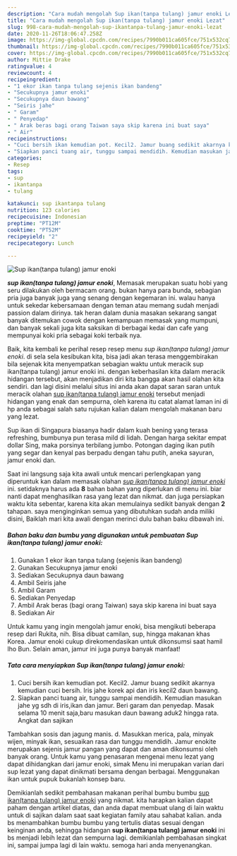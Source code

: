 ```yaml
---
description: "Cara mudah mengolah Sup ikan(tanpa tulang) jamur enoki Lezat"
title: "Cara mudah mengolah Sup ikan(tanpa tulang) jamur enoki Lezat"
slug: 998-cara-mudah-mengolah-sup-ikantanpa-tulang-jamur-enoki-lezat
date: 2020-11-26T18:06:47.258Z
image: https://img-global.cpcdn.com/recipes/7990b011ca605fce/751x532cq70/sup-ikantanpa-tulang-jamur-enoki-foto-resep-utama.jpg
thumbnail: https://img-global.cpcdn.com/recipes/7990b011ca605fce/751x532cq70/sup-ikantanpa-tulang-jamur-enoki-foto-resep-utama.jpg
cover: https://img-global.cpcdn.com/recipes/7990b011ca605fce/751x532cq70/sup-ikantanpa-tulang-jamur-enoki-foto-resep-utama.jpg
author: Mittie Drake
ratingvalue: 4
reviewcount: 4
recipeingredient:
- "1 ekor ikan tanpa tulang sejenis ikan bandeng"
- "Secukupnya jamur enoki"
- "Secukupnya daun bawang"
- "Seiris jahe"
- " Garam"
- " Penyedap"
- " Arak beras bagi orang Taiwan saya skip karena ini buat saya"
- " Air"
recipeinstructions:
- "Cuci bersih ikan kemudian pot. Kecil2. Jamur buang sedikit akarnya kemudian cuci bersih. Iris jahe korek api dan iris kecil2 daun bawang."
- "Siapkan panci tuang air, tunggu sampai mendidih. Kemudian masukan jahe yg sdh di iris,ikan dan jamur. Beri garam dan penyedap. Masak selama 10 menit saja,baru masukan daun bawang aduk2 hingga rata. Angkat dan sajikan"
categories:
- Resep
tags:
- sup
- ikantanpa
- tulang

katakunci: sup ikantanpa tulang 
nutrition: 123 calories
recipecuisine: Indonesian
preptime: "PT12M"
cooktime: "PT52M"
recipeyield: "2"
recipecategory: Lunch

---
```



![Sup ikan(tanpa tulang) jamur enoki](https://img-global.cpcdn.com/recipes/7990b011ca605fce/751x532cq70/sup-ikantanpa-tulang-jamur-enoki-foto-resep-utama.jpg)

<b><i>sup ikan(tanpa tulang) jamur enoki</i></b>, Memasak merupakan suatu hobi yang seru dilakukan oleh bermacam orang. bukan hanya para bunda, sebagian pria juga banyak juga yang senang dengan kegemaran ini. walau hanya untuk sekedar kebersamaan dengan teman atau memang sudah menjadi passion dalam dirinya. tak heran dalam dunia masakan sekarang sangat banyak ditemukan cowok dengan kemampuan memasak yang mumpuni, dan banyak sekali juga kita saksikan di berbagai kedai dan cafe yang mempunyai koki pria sebagai koki terbaik nya.

Baik, kita kembali ke perihal resep resep menu <i>sup ikan(tanpa tulang) jamur enoki</i>. di sela sela kesibukan kita, bisa jadi akan terasa menggembirakan bila sejenak kita menyempatkan sebagian waktu untuk meracik sup ikan(tanpa tulang) jamur enoki ini. dengan keberhasilan kita dalam meracik hidangan tersebut, akan menjadikan diri kita bangga akan hasil olahan kita sendiri. dan lagi disini melalui situs ini anda akan dapat saran saran untuk meracik olahan <u>sup ikan(tanpa tulang) jamur enoki</u> tersebut menjadi hidangan yang enak dan sempurna, oleh karena itu catat alamat laman ini di hp anda sebagai salah satu rujukan kalian dalam mengolah makanan baru yang lezat.

Sup ikan di Singapura biasanya hadir dalam kuah bening yang terasa refreshing, bumbunya pun terasa mild di lidah. Dengan harga sekitar empat dollar Sing, maka porsinya terbilang jumbo. Potongan daging ikan putih yang segar dan kenyal pas berpadu dengan tahu putih, aneka sayuran, jamur enoki dan.


Saat ini langsung saja kita awali untuk mencari perlengkapan yang diperuntuk kan dalam memasak olahan <u><i>sup ikan(tanpa tulang) jamur enoki</i></u> ini. setidaknya harus ada <b>8</b> bahan bahan yang diperlukan di menu ini. biar nanti dapat menghasilkan rasa yang lezat dan nikmat. dan juga persiapkan waktu kita sebentar, karena kita akan memulainya sedikit banyak dengan <b>2</b> tahapan. saya menginginkan semua yang dibutuhkan sudah anda miliki disini, Baiklah mari kita awali dengan merinci dulu bahan baku dibawah ini.

<!--inarticleads1-->

##### Bahan baku dan bumbu yang digunakan untuk pembuatan Sup ikan(tanpa tulang) jamur enoki:

1. Gunakan 1 ekor ikan tanpa tulang (sejenis ikan bandeng)
1. Gunakan Secukupnya jamur enoki
1. Sediakan Secukupnya daun bawang
1. Ambil Seiris jahe
1. Ambil  Garam
1. Sediakan  Penyedap
1. Ambil  Arak beras (bagi orang Taiwan) saya skip karena ini buat saya
1. Sediakan  Air


Untuk kamu yang ingin mengolah jamur enoki, bisa mengikuti beberapa resep dari Rukita, nih. Bisa dibuat camilan, sup, hingga makanan khas Korea. Jamur enoki cukup direkomendasikan untuk dikonsumsi saat hamil lho Bun. Selain aman, jamur ini juga punya banyak manfaat! 

<!--inarticleads2-->

##### Tata cara menyiapkan Sup ikan(tanpa tulang) jamur enoki:

1. Cuci bersih ikan kemudian pot. Kecil2. Jamur buang sedikit akarnya kemudian cuci bersih. Iris jahe korek api dan iris kecil2 daun bawang.
1. Siapkan panci tuang air, tunggu sampai mendidih. Kemudian masukan jahe yg sdh di iris,ikan dan jamur. Beri garam dan penyedap. Masak selama 10 menit saja,baru masukan daun bawang aduk2 hingga rata. Angkat dan sajikan


Tambahkan sosis dan jagung manis. d. Masukkan merica, pala, minyak wijen, minyak ikan, sesuaikan rasa dan tunggu mendidih. Jamur enokite merupakan sejenis jamur pangan yang dapat dan aman dikonsumsi oleh banyak orang. Untuk kamu yang penasaran mengenai menu lezat yang dapat dihidangkan dari jamur enoki, simak Menu ini merupakan varian dari sup lezat yang dapat dinikmati bersama dengan berbagai. Menggunakan ikan untuk pupuk bukanlah konsep baru. 

Demikianlah sedikit pembahasan makanan perihal bumbu bumbu <u>sup ikan(tanpa tulang) jamur enoki</u> yang nikmat. kita harapkan kalian dapat paham dengan artikel diatas, dan anda dapat membuat ulang di lain waktu untuk di sajikan dalam saat saat kegiatan family atau sahabat kalian. anda bs menambahkan bumbu bumbu yang tertulis diatas sesuai dengan keinginan anda, sehingga hidangan <b>sup ikan(tanpa tulang) jamur enoki</b> ini bs menjadi lebih lezat dan sempurna lagi. demikianlah pembahasan singkat ini, sampai jumpa lagi di lain waktu. semoga hari anda menyenangkan.
